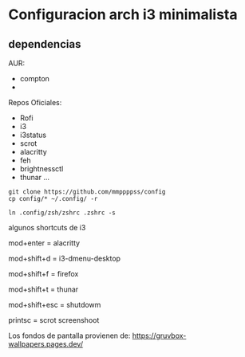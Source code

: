 # Configuracion arch i3 minimalista
## dependencias
AUR:
- compton   
- 
Repos Oficiales:
- Rofi  
- i3 
- i3status
- scrot 
- alacritty
- feh
- brightnessctl
- thunar
...

```
git clone https://github.com/mmppppss/config
cp config/* ~/.config/ -r

ln .config/zsh/zshrc .zshrc -s

```

algunos shortcuts de i3

mod+enter = alacritty

mod+shift+d = i3-dmenu-desktop

mod+shift+f = firefox

mod+shift+t = thunar

mod+shift+esc = shutdowm

printsc = scrot screenshoot


Los fondos de pantalla provienen de: https://gruvbox-wallpapers.pages.dev/
